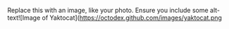 Replace this with an image, like your photo. Ensure you include some alt-text![Image of Yaktocat](https://octodex.github.com/images/yaktocat.png


